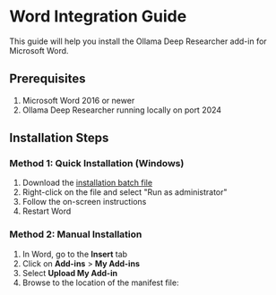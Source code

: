 # Word Integration Guide

This guide will help you install the Ollama Deep Researcher add-in for Microsoft Word.

## Prerequisites

1. Microsoft Word 2016 or newer
2. Ollama Deep Researcher running locally on port 2024

## Installation Steps

### Method 1: Quick Installation (Windows)

1. Download the [installation batch file](https://localhost:2024/static/install-word-addin.bat)
2. Right-click on the file and select "Run as administrator"
3. Follow the on-screen instructions
4. Restart Word

### Method 2: Manual Installation

1. In Word, go to the **Insert** tab
2. Click on **Add-ins** > **My Add-ins**
3. Select **Upload My Add-in**
4. Browse to the location of the manifest file: